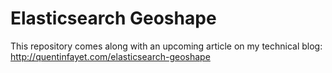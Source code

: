 # Elasticsearch Geoshape

This repository comes along with an upcoming article on my technical blog: http://quentinfayet.com/elasticsearch-geoshape